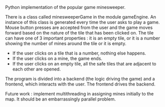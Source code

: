 Python implementation of the popular game minesweeper.

There is a class called minesweeperGame in the module gameEngine. An instance
of this class is generated every time the user asks to play a game. Mouse
button presses are accepted from the user and the game moves forward based on
the nature of the tile that has been clicked on. The tile can have one of 3
important properties : it is an empty tile, or it is a number showing the
number of mines around the tile or it is empty.

- If the user clicks on a tile that is a number, nothing else happens.
- If the user clicks on a mine, the game ends.
- If the user clicks on an empty tile, all the safe tiles that are adjacent to
  each other are opened.

The program is divided into a backend (the logic driving the game) and a
frontend, which interacts with the user. The frontend drives the backend.

Future work : implement multithreading in assigning mines initially to the map.
It should be an embarrassingly parallel problem.
